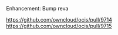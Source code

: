 Enhancement: Bump reva

https://github.com/owncloud/ocis/pull/9714
https://github.com/owncloud/ocis/pull/9715
